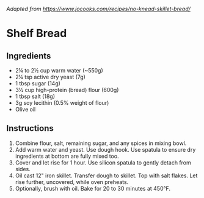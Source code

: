 *Adapted from https://www.jocooks.com/recipes/no-knead-skillet-bread/*

# Shelf Bread

## Ingredients
 - 2¼ to 2½ cup warm water (~550g)
 - 2¼ tsp active dry yeast (7g)
 - 1 tbsp sugar (14g)
 - 3½ cup high-protein (bread) flour (600g)
 - 1 tbsp salt (18g)
 - 3g soy lecithin (0.5% weight of flour)
 - Olive oil

## Instructions

 1. Combine flour, salt, remaining sugar, and any spices in mixing bowl.
 3. Add warm water and yeast. Use dough hook. Use spatula to ensure dry ingredients at bottom are fully mixed too.
 4. Cover and let rise for 1 hour. Use silicon spatula to gently detach from sides.
 5. Oil cast 12" iron skillet. Transfer dough to skillet. Top with salt flakes. Let rise further, uncovered, while oven preheats.
 6. Optionally, brush with oil. Bake for 20 to 30 minutes at 450°F.

